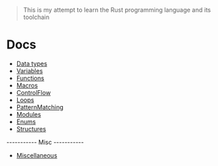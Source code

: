 > This is my attempt to learn the Rust programming language and its toolchain

# Docs

- [Data types](./DataTypes.md)
- [Variables](./Variables.md)
- [Functions](./Functions.md)
- [Macros](./Macros.md)
- [ControlFlow](./ControlFlow.md)
- [Loops](./Loops.md)
- [PatternMatching](./PatternMatching.md)
- [Modules](./Modules.md)
- [Enums](./Enums.md)
- [Structures](./Structures.md)




----------- Misc -----------
- [Miscellaneous](./Miscellaneous.md)